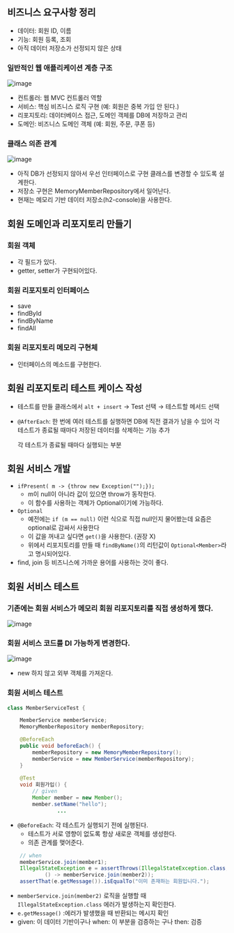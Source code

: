 ## 비즈니스 요구사항 정리

- 데이터: 회원 ID, 이름
- 기능: 회원 등록, 조회
- 아직 데이터 저장소가 선정되지 않은 상태

### 일반적인 웹 애플리케이션 계층 구조

![image](https://github.com/muyaaho/spring-start/assets/76798969/0bbac951-4701-40ba-992d-d15babae633b)


- 컨트롤러: 웹 MVC 컨트롤러 역할
- 서비스: 핵심 비즈니스 로직 구현 (예: 회원은 중복 가입 안 된다.)
- 리포지토리: 데이터베이스 접근, 도메인 객체를 DB에 저장하고 관리
- 도메인: 비즈니스 도메인 객체 (예: 회원, 주문, 쿠폰 등)

### 클래스 의존 관계

![image](https://github.com/muyaaho/spring-start/assets/76798969/68a1e254-9045-49dd-8653-27b5c11e67ff)


- 아직 DB가 선정되지 않아서 우선 인터페이스로 구현 클래스를 변경할 수 있도록 설계한다.
- 저장소 구현은 MemoryMemberRepository에서 일어난다.
- 현재는 메모리 기반 데이터 저장소(h2-console)을 사용한다.

## 회원 도메인과 리포지토리 만들기

### 회원 객체

- 각 필드가 있다.
- getter, setter가 구현되어있다.

### 회원 리포지토리 인터페이스

- save
- findById
- findByName
- findAll

### 회원 리포지토리 메모리 구현체

- 인터페이스의 메소드를 구현한다.

## 회원 리포지토리 테스트 케이스 작성

- 테스트를 만들 클래스에서 `alt + insert` → Test 선택 → 테스트할 메서드 선택
- `@AfterEach`: 한 번에 여러 테스트를 실행하면 DB에 직전 결과가 남을 수 있어 각 테스트가 종료될 때마다 저장된 데이터를 삭제하는 기능 추가
    
    각 테스트가 종료될 때마다 실행되는 부분
    

## 회원 서비스 개발

- `ifPresent( m -> {throw new Exception("");});`
    - m이 null이 아니라 값이 있으면 throw가 동작한다.
    - 이 함수를 사용하는 객체가 Optional이기에 가능하다.
- `Optional`
    - 예전에는 `if (m == null)` 이런 식으로 직접 null인지 물어봤는데 요즘은 optional로 감싸서 사용한다
    - 이 값을 꺼내고 싶다면 `get()`을 사용한다. (권장 X)
    - 위에서 리포지토리를 만들 때 `findByName()`의 리턴값이 `Optional<Member>`라고 명시되어있다.
- find, join 등 비즈니스에 가까운 용어를 사용하는 것이 좋다.

## 회원 서비스 테스트

### 기존에는 회원 서비스가 메모리 회원 리포지토리를 직접 생성하게 했다.

![image](https://github.com/muyaaho/spring-start/assets/76798969/f0d8145f-2252-4dc9-aafb-39ee4244b7ea)

### 회원 서비스 코드를 DI 가능하게 변경한다.

![image](https://github.com/muyaaho/spring-start/assets/76798969/fee22728-2043-4484-9304-8b48e95da9d5)


- new 하지 않고 외부 객체를 가져온다.

### 회원 서비스 테스트

```java
class MemberServiceTest {

    MemberService memberService;
    MemoryMemberRepository memberRepository;

    @BeforeEach
    public void beforeEach() {
        memberRepository = new MemoryMemberRepository();
        memberService = new MemberService(memberRepository);
    }
    
    @Test
    void 회원가입() {
        // given
        Member member = new Member();
        member.setName("hello");
				...
```

- `@BeforeEach`: 각 테스트가 실행되기 전에 실행된다.
    - 테스트가 서로 영향이 없도록 항상 새로운 객체를 생성한다.
    - 의존 관계를 맺어준다.

```java
    // when
    memberService.join(member1);
    IllegalStateException e = assertThrows(IllegalStateException.class,
            () -> memberService.join(member2));
    assertThat(e.getMessage()).isEqualTo("이미 존재하는 회원입니다.");
```

- `memberService.join(member2)` 로직을 실행할 때 `IllegalStateException.class` 에러가 발생하는지 확인한다.
- `e.getMessage()` :에러가 발생했을 때 반환되는 메시지 확인
- given: 이 데이터 기반이구나
when: 이 부분을 검증하는 구나
then: 검증
